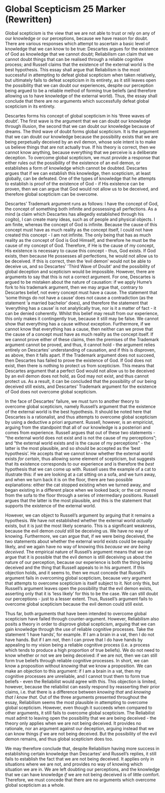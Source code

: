 # Global Scepticism 25 Marker (Rewritten)


Global scepticism is the view that we are not able to trust or rely on any of our knowledge or our perceptions, because we have reason for doubt. There are various responses which attempt to ascertain a basic level of knowledge that we can know to be true: Descartes argues for the existence of God as knowledge that we cannot doubt; Reliabilism can claim that we cannot doubt things that can be realised through a reliable cognitive process; and Russell claims that the existence of the external world is the best hypothesis. This essay shall argue that Reliabilism is the most successful in attempting to defeat global scepticism when taken relatively, but ultimately fails to defeat scepticism in its entirety, as it still leaves open the possibility that we can doubt our experiences, despite our perception being argued to be a reliable method of forming true beliefs (and therefore allowing us to have knowledge of the external world). Thus, the essay shall conclude that there are no arguments which successfully defeat global scepticism in its entirety.

Descartes forms his concept of global scepticism in his ‘three waves of doubt’. The first wave is the argument that we can doubt our knowledge through illusion, the second that we can doubt our knowledge because of dreams. The third wave of doubt forms global scepticism. It is the argument that we can doubt our knowledge because the possibility exists that we are being perpetually deceived by an evil demon, whose sole intent is to make us believe things that are not actually true. If his theory is correct, then we cannot know anything, because everything that we perceive is a deliberate deception. To overcome global scepticism, we must provide a response that either rules out the possibility of the existence of an evil demon, or establishes a form of knowledge which cannot be doubted. Descartes argues that if we can establish this knowledge, then scepticism, at least globally, can be defeated. One of the types of knowledge that he attempts to establish is proof of the existence of God - if His existence can be proven, then we can argue that God would not allow us to be deceived, and therefore global scepticism can be overcome.

Descartes’ Trademark argument runs as follows: I have the concept of God, the concept of something both infinite and possessing all perfections. As a mind (a claim which Descartes has allegedly established through his cogito), I can create many ideas, such as of people and physical objects. I am finite, whereas the concept of God is infinite. Because the cause of this concept must have as much reality as the concept itself, I could not have created this concept - I am not infinite. The only being that has as much reality as the concept of God is God Himself, and therefore he must be the cause of my concept of God. Therefore, if He is the cause of my concept, His existence is necessary to cause this concept - thus, God exists. If God exists, then because He possesses all perfections, he would not allow us to be deceived. If this is correct, then the ‘evil demon’ would not be able to deceive us, and so Descartes’ 'Third Wave of Doubt' and the possibility of global deception and scepticism would be impossible. However, there are arguments to say that this is not a correct argument. For one, Descartes is argued to be mistaken about the nature of causation: if we apply Hume’s fork to his trademark argument, then we may argue that, contrary to Descartes belief, not every concept must have a cause. The statement that ‘some things do not have a cause’ does not cause a contradiction (as the statement ‘a married bachelor’ does), and therefore the statement that ‘everything has a cause’ is not analytically true, nor is it a matter of fact - it can be denied coherently. Whilst this belief may result from our experience, this only makes it contingently true, because it still may be false. We cannot show that everything has a cause without exception. Furthermore, if we cannot know that everything has a cause, then neither can we prove that the cause of a concept must have as much reality as the concept itself. If we cannot prove either of these claims, then the premises of the Trademark argument cannot be proved, and thus, it cannot hold - the argument relies entirely on Descartes’ understanding of causation, and if this is disproven, as above, then it falls apart. If the Trademark argument does not succeed, then Descartes has failed to prove the existence of God. If God does not exist, then there is nothing to protect us from scepticism. This means that Descartes argument that a perfect God would not allow us to be deceived by an evil demon does not hold, as God may not exist, and thus cannot protect us. As a result, it can be concluded that the possibility of our being deceived still exists, and Descartes’ Trademark argument for the existence of God does not overcome global scepticism. 

In the face of Descartes’ failure, we must turn to another theory to overcome global scepticism, namely Russell’s argument that the existence of the external world is the best hypothesis. It should be noted here that Descartes is a rationalist, and thus attempts to overcome global scepticism by using a deductive a priori argument. Russell, however, is an empiricist, arguing from the standpoint that all of our knowledge is a posteriori and comes from experience. Russell argues that out of these two statements - “the external world does not exist and is not the cause of my perceptions”; and “the external world exists and is the cause of my perceptions” - the latter is the most plausible, and so should be accepted as the ‘best hypothesis’. He accepts that we cannot know whether the external world exists *for certain*, thus allowing some element of scepticism, but suggests that its existence corresponds to our experience and is therefore the *best* hypothesis that we can come up with. Russell uses the example of a cat to illustrate this: if we are looking at a cat sitting on a sofa, and we turn away, and when we turn back it is on the floor, there are two possible explanations: either the cat stopped existing when we turned away, and began existing in a different place when we looked back; or the cat moved from the sofa to the floor through a series of intermediary positions. Russell argues that the latter is the most plausible, and this is the statement that supports the existence of the external world. 

However, we can object to Russell’s argument by arguing that it remains a hypothesis. We have not established whether the external world *actually* exists, but it is just the most likely scenario. This is a significant weakness, because the evil demon *could* still be deceiving us. We have no way of knowing. Furthermore, we can argue that, if we were being deceived, the two statements about whether the external world exists could be equally likely, and we again have no way of knowing this *because we are being deceived*. The empirical nature of Russell’s argument means that we can argue that it is possible that the evil demon is still deceiving us about the nature of our perception, because our experience is both the thing being deceived and the thing that Russell appeals to in his argument. If this objection holds, and it seems to, then we must concede that Russell’s argument fails in overcoming global scepticism, because very argument that attempts to overcome scepticism is itself subject to it. Not only this, but Russell’s argument leaves open the possibility that the evil demon exists, asserting only that it is ‘less likely’ for this to be the case. We can still doubt our perceptions - just to a lesser extent. Thus, Russell’s argument fails to overcome global scepticism because the evil demon could still exist.

Thus far, both arguments that have been intended to overcome global scepticism have failed through counter-argument. However, Reliabilism also posits a theory in order to disprove global scepticism, arguing that we can gain knowledge through the use of reliable cognitive processes. Take the statement ‘I have hands’, for example. If I am a brain in a vat, then I do not have hands. But if I am not, then I can prove that I do have hands by appealing to my vision being a reliable cognitive process (i.e. a process which tends to produce a high proportion of true beliefs). We do not need to know whether or not we are being deceived: if we are not, then we can still form true beliefs through reliable cognitive processes. In short, we can know a proposition without *knowing* that we know a proposition. We can make an objection to this argument: if I am a brain in a vat, then my cognitive processes are unreliable, and I cannot trust them to form true beliefs - even the Reliabilist would agree with this. This objection is limited, however, because the reliabilist can easily respond by reasserting their prior claims, i.e. that there is a difference between *knowing that* and *knowing that I know that*. Out of the three arguments presented throughout the essay, Reliabilism seems the most plausible in attempting to overcome global scepticism. However, even though it succeeds when compared to other arguments, it still fails to overcome global scepticism. The Reliabilist must admit to leaving open the possibility that we are being deceived - the theory only applies when we are not being deceived. It provides no rationale, nor an argument against our deception, arguing instead that we can know things *if* we are not being deceived. But the possibility of the evil demon remains, and thus global scepticism does too.

We may therefore conclude that, despite Reliabilism having more success in establishing certain knowledge than Descartes’ and Russell’s replies, it still fails to establish the fact that we are not being deceived. It applies only in situations where we are not, and provides no way of knowing which situation we are in. We are left doubting our perceptions, and the knowledge that we can have knowledge *if* we are not being deceived is of little comfort. Therefore, we must concede that there are no arguments which overcome global scepticism as a whole.